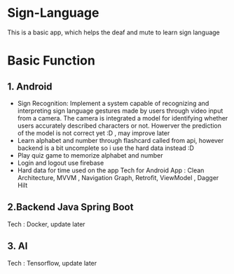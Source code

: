 # Sign-Language

This is a basic app, which helps the deaf and mute to learn sign language 

# Basic Function
## 1. Android 
- Sign Recognition: Implement a system capable  of recognizing and interpreting sign language gestures made by users through video input from a camera. The camera is integrated a model for identifying whether users accurately described characters or not. Howerver the prediction of the model is not correct yet :D , may improve later
- Learn alphabet and number through flashcard called from api, however backend is a bit uncomplete so i use the hard data instead :D
- Play quiz game to memorize alphabet and number
- Login and logout use firebase
- Hard data for time used on the app
Tech for Android App : Clean Architecture, MVVM , Navigation Graph, Retrofit, ViewModel , Dagger Hilt

## 2.Backend Java Spring Boot
Tech : Docker, update later

## 3. AI
Tech : Tensorflow, update later
